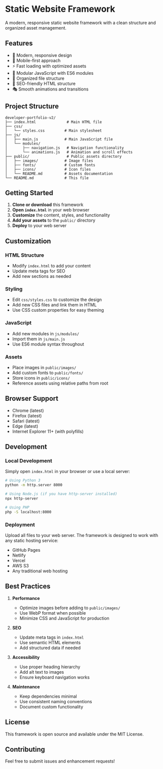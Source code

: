 # Static Website Framework

A modern, responsive static website framework with a clean structure and organized asset management.

## Features

- 🎨 Modern, responsive design
- 📱 Mobile-first approach
- ⚡ Fast loading with optimized assets
- 🔧 Modular JavaScript with ES6 modules
- 📁 Organized file structure
- 🎯 SEO-friendly HTML structure
- 🎭 Smooth animations and transitions

## Project Structure

```
developer-portfolio-v2/
├── index.html              # Main HTML file
├── css/
│   └── styles.css         # Main stylesheet
├── js/
│   ├── main.js            # Main JavaScript file
│   └── modules/
│       ├── navigation.js   # Navigation functionality
│       └── animations.js   # Animation and scroll effects
├── public/                 # Public assets directory
│   ├── images/            # Image files
│   ├── fonts/             # Custom fonts
│   ├── icons/             # Icon files
│   └── README.md          # Assets documentation
└── README.md              # This file
```

## Getting Started

1. **Clone or download** this framework
2. **Open `index.html`** in your web browser
3. **Customize** the content, styles, and functionality
4. **Add your assets** to the `public/` directory
5. **Deploy** to your web server

## Customization

### HTML Structure
- Modify `index.html` to add your content
- Update meta tags for SEO
- Add new sections as needed

### Styling
- Edit `css/styles.css` to customize the design
- Add new CSS files and link them in HTML
- Use CSS custom properties for easy theming

### JavaScript
- Add new modules in `js/modules/`
- Import them in `js/main.js`
- Use ES6 module syntax throughout

### Assets
- Place images in `public/images/`
- Add custom fonts to `public/fonts/`
- Store icons in `public/icons/`
- Reference assets using relative paths from root

## Browser Support

- Chrome (latest)
- Firefox (latest)
- Safari (latest)
- Edge (latest)
- Internet Explorer 11+ (with polyfills)

## Development

### Local Development
Simply open `index.html` in your browser or use a local server:

```bash
# Using Python 3
python -m http.server 8000

# Using Node.js (if you have http-server installed)
npx http-server

# Using PHP
php -S localhost:8000
```

### Deployment
Upload all files to your web server. The framework is designed to work with any static hosting service:

- GitHub Pages
- Netlify
- Vercel
- AWS S3
- Any traditional web hosting

## Best Practices

1. **Performance**
   - Optimize images before adding to `public/images/`
   - Use WebP format when possible
   - Minimize CSS and JavaScript for production

2. **SEO**
   - Update meta tags in `index.html`
   - Use semantic HTML elements
   - Add structured data if needed

3. **Accessibility**
   - Use proper heading hierarchy
   - Add alt text to images
   - Ensure keyboard navigation works

4. **Maintenance**
   - Keep dependencies minimal
   - Use consistent naming conventions
   - Document custom functionality

## License

This framework is open source and available under the MIT License.

## Contributing

Feel free to submit issues and enhancement requests! 